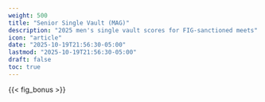 ```yaml
---
weight: 500
title: "Senior Single Vault (MAG)"
description: "2025 men's single vault scores for FIG-sanctioned meets"
icon: "article"
date: "2025-10-19T21:56:30-05:00"
lastmod: "2025-10-19T21:56:30-05:00"
draft: false
toc: true
---
```


{{< fig_bonus >}}